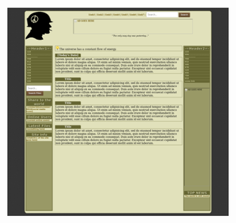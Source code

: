 ![screenshot](https://github.com/moseleygj/WebPages/blob/master/Mil-style/Screenshot-2017-10-21%20Tamplet.png)
